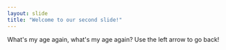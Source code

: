 ```yaml
---
layout: slide
title: "Welcome to our second slide!"
---
```

What's my age again, what's my age again?
Use the left arrow to go back!
